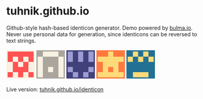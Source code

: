 # tuhnik.github.io
Github-style hash-based identicon generator. Demo powered by [bulma.io](https://bulma.io/). Never use personal data for generation, since identicons can be reversed to text strings.
<br>
<br>
<img src="https://github.com/tuhnik/tuhnik.github.io/blob/master/identicon/img/1.png" width="75">
<img src="https://github.com/tuhnik/tuhnik.github.io/blob/master/identicon/img/2.png" width="75">
<img src="https://github.com/tuhnik/tuhnik.github.io/blob/master/identicon/img/3.png" width="75">
<img src="https://github.com/tuhnik/tuhnik.github.io/blob/master/identicon/img/4.png" width="75">
<img src="https://github.com/tuhnik/tuhnik.github.io/blob/master/identicon/img/5.png" width="75">
<br>
<br>
Live version: [tuhnik.github.io/identicon](https://tuhnik.github.io/identicon/)

